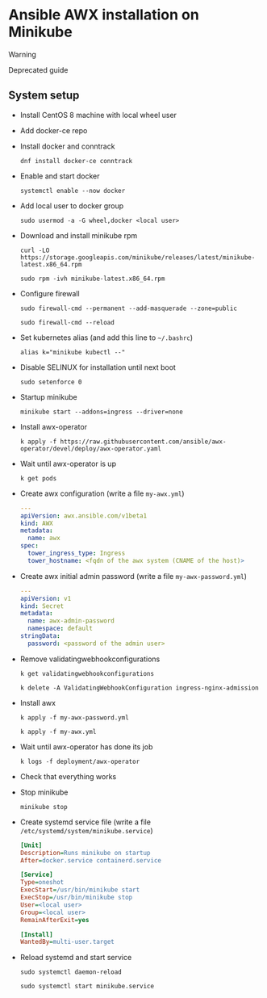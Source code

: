 # Ansible AWX installation on Minikube

> [!WARNING]
> Deprecated guide

## System setup

- Install CentOS 8 machine with local wheel user
- Add docker-ce repo
- Install docker and conntrack

  `dnf install docker-ce conntrack`

- Enable and start docker

  `systemctl enable --now docker`

- Add local user to docker group

  `sudo usermod -a -G wheel,docker <local user>`

- Download and install minikube rpm

  `curl -LO https://storage.googleapis.com/minikube/releases/latest/minikube-latest.x86_64.rpm`

  `sudo rpm -ivh minikube-latest.x86_64.rpm`

- Configure firewall

  `sudo firewall-cmd --permanent --add-masquerade --zone=public`

  `sudo firewall-cmd --reload`

- Set kubernetes alias (and add this line to `~/.bashrc`)

  `alias k="minikube kubectl --"`

- Disable SELINUX for installation until next boot

  `sudo setenforce 0`

- Startup minikube

  `minikube start --addons=ingress --driver=none`

- Install awx-operator

  `k apply -f https://raw.githubusercontent.com/ansible/awx-operator/devel/deploy/awx-operator.yaml`

- Wait until awx-operator is up

  `k get pods`

- Create awx configuration (write a file `my-awx.yml`)

  ```yaml
  ---
  apiVersion: awx.ansible.com/v1beta1
  kind: AWX
  metadata:
    name: awx
  spec:
    tower_ingress_type: Ingress
    tower_hostname: <fqdn of the awx system (CNAME of the host)>
  ```

- Create awx initial admin password (write a file `my-awx-password.yml`)

  ```yaml
  ---
  apiVersion: v1
  kind: Secret
  metadata:
    name: awx-admin-password
    namespace: default
  stringData:
    password: <password of the admin user>
  ```

- Remove validatingwebhookconfigurations

  `k get validatingwebhookconfigurations`

  `k delete -A ValidatingWebhookConfiguration ingress-nginx-admission`

- Install awx

  `k apply -f my-awx-password.yml`

  `k apply -f my-awx.yml`

- Wait until awx-operator has done its job

  `k logs -f deployment/awx-operator`

- Check that everything works
- Stop minikube

  `minikube stop`

- Create systemd service file (write a file `/etc/systemd/system/minikube.service`)

  ```ini
  [Unit]
  Description=Runs minikube on startup
  After=docker.service containerd.service

  [Service]
  Type=oneshot
  ExecStart=/usr/bin/minikube start
  ExecStop=/usr/bin/minikube stop
  User=<local user>
  Group=<local user>
  RemainAfterExit=yes

  [Install]
  WantedBy=multi-user.target
  ```

- Reload systemd and start service

  `sudo systemctl daemon-reload`

  `sudo systemctl start minikube.service`
